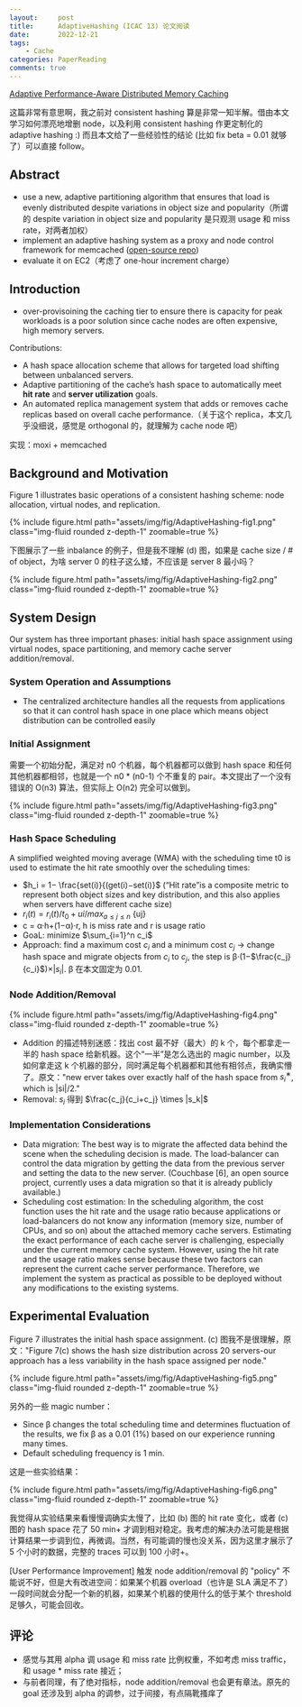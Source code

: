 ```yaml
---
layout:     post
title:      AdaptiveHashing (ICAC 13) 论文阅读
date:       2022-12-21
tags:
    - Cache
categories: PaperReading
comments: true
---
```


[Adaptive Performance-Aware Distributed Memory Caching](https://www.usenix.org/conference/icac13/technical-sessions/presentation/hwang)

这篇非常有意思啊，我之前对 consistent hashing 算是非常一知半解。借由本文学习如何漂亮地增删 node，以及利用 consistent hashing 作更定制化的 adaptive hashing :) 而且本文给了一些经验性的结论 (比如 fix beta = 0.01 就够了）可以直接 follow。

## Abstract

- use a new, adaptive partitioning algorithm that ensures that load is evenly distributed despite variations in object size and popularity（所谓的 despite variation in object size and popularity 是只观测 usage 和 miss rate，对两者加权）
- implement an adaptive hashing system as a proxy and node control framework for memcached ([open-source repo](https://github.com/jinho10/dht-sched))
- evaluate it on EC2（考虑了 one-hour increment charge）

## Introduction

- over-provisoining the caching tier to ensure there is capacity for peak workloads is a poor solution since cache nodes are often expensive, high memory servers.

Contributions:

- A hash space allocation scheme that allows for targeted load shifting between unbalanced servers.
- Adaptive partitioning of the cache’s hash space to automatically meet **hit rate** and **server utilization** goals.
- An automated replica management system that adds or removes cache replicas based on overall cache performance.（关于这个 replica，本文几乎没细说，感觉是 orthogonal 的，就理解为 cache node 吧）

实现：moxi + memcached

## Background and Motivation

Figure 1 illustrates basic operations of a consistent hashing scheme: node allocation, virtual nodes, and replication.

{% include figure.html path="assets/img/fig/AdaptiveHashing-fig1.png" class="img-fluid rounded z-depth-1" zoomable=true %}

下图展示了一些 inbalance 的例子，但是我不理解 (d) 图，如果是 cache size / # of object，为啥 server 0 的柱子这么矮，不应该是 server 8 最小吗？

{% include figure.html path="assets/img/fig/AdaptiveHashing-fig2.png" class="img-fluid rounded z-depth-1" zoomable=true %}

## System Design

Our system has three important phases: initial hash space assignment using virtual nodes, space partitioning, and memory cache server addition/removal.

### System Operation and Assumptions

- The centralized architecture handles all the requests from applications so that it can control hash space in one place which means object distribution can be controlled easily

### Initial Assignment

需要一个初始分配，满足对 n0 个机器，每个机器都可以做到 hash space 和任何其他机器都相邻，也就是一个 n0 * (n0-1) 个不重复的 pair。本文提出了一个没有错误的 O(n3) 算法，但实际上 O(n2) 完全可以做到。

{% include figure.html path="assets/img/fig/AdaptiveHashing-fig3.png" class="img-fluid rounded z-depth-1" zoomable=true %}

### Hash Space Scheduling

A simplified weighted moving average (WMA) with the scheduling time t0 is used to estimate the hit rate smoothly over the scheduling times:

- $h_i = 1− \frac{set(i)}{(get(i)−set(i)}$ (“Hit rate”is a composite metric to represent both object sizes and key distribution, and this also applies when servers have different cache size)
- $r_i(t) = r_i(t)/t_0 + ui/max_{a≤j≤n}$ {uj}
- c = α·h+(1−α)·r, h is miss rate and r is usage ratio
- GoaL: minimize $\sum_{i=1}^n c_i$
- Approach: find a maximum cost $c_i$ and a minimum cost $c_j$ -> change hash space and migrate objects from $c_i$ to $c_j$, the step is β·(1−$\frac{c_j}{c_i}$)×\|$s_i$\|. β 在本文固定为 0.01.

### Node Addition/Removal

{% include figure.html path="assets/img/fig/AdaptiveHashing-fig4.png" class="img-fluid rounded z-depth-1" zoomable=true %}

- Addition 的描述特别迷惑：找出 cost 最不好（最大）的 k 个，每个都拿走一半的 hash space 给新机器。这个“一半”是怎么选出的 magic number，以及如何拿走这 k 个机器的部分，同时满足每个机器都和其他有相邻点，我确实懵了。原文："new erver takes over exactly half of the hash space from $s_i^∗$, which is \|si\|/2."
- Removal: $s_i$ 得到 $\frac{c_j}{c_i+c_j} \times |s_k|$

### Implementation Considerations

- Data migration: The best way is to migrate the affected data behind the scene when the scheduling decision is made. The load-balancer can control the data migration by getting the data from the previous server and setting the data to the new server. (Couchbase [6], an open source project, currently uses a data migration so that it is already publicly available.)
- Scheduling cost estimation: In the scheduling algorithm, the cost function uses the hit rate and the usage ratio because applications or load-balancers do not know any information (memory size, number of CPUs, and so on) about the attached memory cache servers. Estimating the exact performance of each cache server is challenging, especially under the current memory cache system. However, using the hit rate and the usage ratio makes sense because these two factors can represent the current cache server performance. Therefore, we implement the system as practical as possible to be deployed without any modifications to the existing systems.

## Experimental Evaluation

Figure 7 illustrates the initial hash space assignment. (c) 图我不是很理解，原文："Figure 7(c) shows the hash size distribution across 20 servers-our approach has a less variability in the hash space assigned per node."

{% include figure.html path="assets/img/fig/AdaptiveHashing-fig5.png" class="img-fluid rounded z-depth-1" zoomable=true %}

另外的一些 magic number：

- Since β changes the total scheduling time and determines fluctuation of the results, we fix β as a 0.01 (1%) based on our experience running many times.
- Default scheduling frequency is 1 min.

这是一些实验结果：

{% include figure.html path="assets/img/fig/AdaptiveHashing-fig6.png" class="img-fluid rounded z-depth-1" zoomable=true %}

我觉得从实验结果来看慢慢调确实太慢了，比如 (b) 图的 hit rate 变化，或者 (c) 图的 hash space 花了 50 min+ 才调到相对稳定。我考虑的解决办法可能是根据计算结果一步调到位，再微调。当然，有可能调的慢也没关系，因为这里才展示了 5 个小时的数据，完整的 traces 可以到 100 小时+。

[User Performance Improvement] 触发 node addition/removal 的 "policy" 不能说不好，但是大有改进空间：如果某个机器 overload（也许是 SLA 满足不了）一段时间就会分配一个新的机器，如果某个机器的使用什么的低于某个 threshold 足够久，可能会回收。

## 评论

- 感觉与其用 alpha 调 usage 和 miss rate 比例权重，不如考虑 miss traffic，和 usage * miss rate 接近；
- 与前者同理，有了绝对指标，node addition/removal 也会更有章法。原先的 goal 还涉及到 alpha 的调参，过于间接，有点隔靴搔痒了
